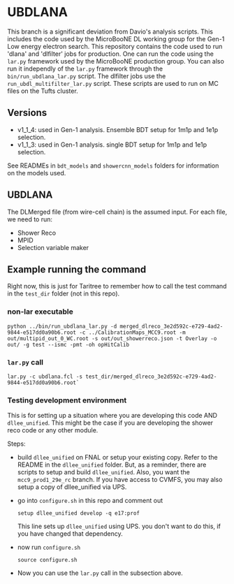 # UBDLANA

This branch is a significant deviation from Davio's analysis scripts.
This includes the code used by the MicroBooNE DL working group for the Gen-1 Low energy electron search.
This repository contains the code used to run 'dlana' and 'dlfilter' jobs for production.
One can run the code using the `lar.py` framework used by the MicroBooNE production group.
You can also run it independly of the `lar.py` framework through the `bin/run_ubdlana_lar.py` script.
The dlfilter jobs use the `run_ubdl_multifilter_lar.py` script.
These scripts are used to run on MC files on the Tufts cluster.

## Versions

* v1_1_4: used in Gen-1 analysis. Ensemble BDT setup for 1m1p and 1e1p selection.
* v1_1_3: used in Gen-1 analysis. single BDT setup for 1m1p and 1e1p selection.

See READMEs in `bdt_models` and `showercnn_models` folders for information on the models used.


## UBDLANA

The DLMerged file (from wire-cell chain) is the assumed input.
For each file, we need to run:
* Shower Reco
* MPID
* Selection variable maker

## Example running the command

Right now, this is just for Taritree to remember how to call the test command in the `test_dir` folder (not in this repo).


### non-lar executable

```
python ../bin/run_ubdlana_lar.py -d merged_dlreco_3e2d592c-e729-4ad2-9844-e517dd0a90b6.root -c ../CalibrationMaps_MCC9.root -m out/multipid_out_0_WC.root -s out/out_showerreco.json -t Overlay -o out/ -g test --ismc -pmt -oh opHitCalib
```

### `lar.py` call

```
lar.py -c ubdlana.fcl -s test_dir/merged_dlreco_3e2d592c-e729-4ad2-9844-e517dd0a90b6.root`
```

### Testing development environment

This is for setting up a situation where you are developing this code AND `dllee_unified`.
This might be the case if you are developing the shower reco code or any other module.

Steps:

* build `dllee_unified` on FNAL or setup your existing copy.  Refer to the README in the `dllee_unified` folder. 
  But, as a reminder, there are scripts to setup and build `dllee_unified`. Also, you want the `mcc9_prod1_29e_rc` branch.
  If you have access to CVMFS, you may also setup a copy of dllee_unified via UPS.
* go into `configure.sh` in this repo and comment out 

      setup dllee_unified develop -q e17:prof

  This line sets up `dllee_unified` using UPS. you don't want to do this, if you have changed that dependency.
* now run `configure.sh`

      source configure.sh


* Now you can use the `lar.py` call in the subsection above.